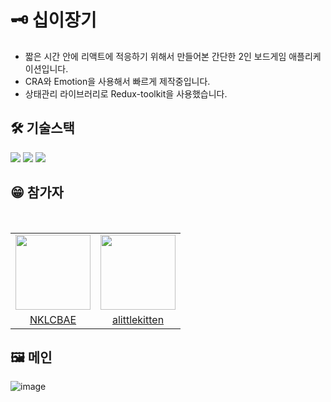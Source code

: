 # 🗝 십이장기

- 짧은 시간 안에 리액트에 적응하기 위해서 만들어본 간단한 2인 보드게임 애플리케이션입니다.
- CRA와 Emotion을 사용해서 빠르게 제작중입니다.
- 상태관리 라이브러리로 Redux-toolkit을 사용했습니다.

## 🛠 기술스택

<div>
  <img src="https://img.shields.io/badge/React-61DAFB?style=flat-square&logo=React&logoColor=white"/>
  <img src="https://img.shields.io/badge/Create React App-09D3AC?style=flat-square&logo=Create React App&logoColor=white"/>
  <img src="https://img.shields.io/badge/Emotion-C865B9?style=flat-square&logo=Emotion&logoColor=white"/>
</div>

## 😁 참가자

<br>
<table align="center">
  <tr>
    <td>
      <a href="https://github.com/NKLCBAE">
        <img src="https://avatars.githubusercontent.com/NKLCBAE" width="120"/>
      </a>
    </td>
    <td>
      <a href="https://github.com/alittlekitten">
        <img src="https://avatars.githubusercontent.com/alittlekitten" width="120"/>
      </a>
    </td>
  </tr>
  <tr>
    <td align="center">
      <a href="https://github.com/NKLCBAE">
        NKLCBAE
      </a>
    </td>
    <td align="center">
      <a href="https://github.com/alittlekitten">
        alittlekitten
      </a>
    </td>
  </tr>
</table>

## 🖼 메인

![image](https://user-images.githubusercontent.com/14370441/175099897-49c69ddc-6389-453b-a484-1857844767d9.png)

